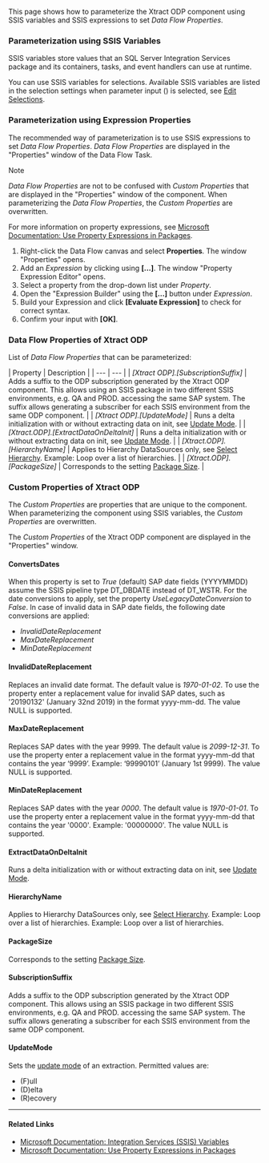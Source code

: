 This page shows how to parameterize the Xtract ODP component using SSIS variables and SSIS expressions to set *Data Flow Properties*.

### Parameterization using SSIS Variables

SSIS variables store values that an SQL Server Integration Services package and its containers, tasks, and event handlers can use at runtime.

You can use SSIS variables for selections. Available SSIS variables are listed in the selection settings when parameter input () is selected, see [Edit Selections](../selections/#edit-selections).

### Parameterization using Expression Properties

The recommended way of parameterization is to use SSIS expressions to set *Data Flow Properties*. *Data Flow Properties* are displayed in the "Properties" window of the Data Flow Task.

Note

*Data Flow Properties* are not to be confused with *Custom Properties* that are displayed in the "Properties" window of the component. When parameterizing the *Data Flow Properties*, the *Custom Properties* are overwritten.

For more information on property expressions, see [Microsoft Documentation: Use Property Expressions in Packages](https://learn.microsoft.com/en-us/sql/integration-services/expressions/use-property-expressions-in-packages).

1. Right-click the Data Flow canvas and select **Properties**. The window "Properties" opens.
1. Add an *Expression* by clicking using **[…]**. The window "Property Expression Editor" opens.
1. Select a property from the drop-down list under *Property*.
1. Open the "Expression Builder" using the **[…]** button under *Expression*.
1. Build your Expression and click **[Evaluate Expression]** to check for correct syntax.
1. Confirm your input with **[OK]**.

### Data Flow Properties of Xtract ODP

List of *Data Flow Properties* that can be parameterized:

| Property | Description | | --- | --- | | *[Xtract ODP].[SubscriptionSuffix]* | Adds a suffix to the ODP subscription generated by the Xtract ODP component. This allows using an SSIS package in two different SSIS environments, e.g. QA and PROD. accessing the same SAP system. The suffix allows generating a subscriber for each SSIS environment from the same ODP component. | | *[Xtract ODP].[UpdateMode]* | Runs a delta initialization with or without extracting data on init, see [Update Mode](../update-mode/#delta-update). | | *[Xtract.ODP].[ExtractDataOnDeltaInit]* | Runs a delta initialization with or without extracting data on init, see [Update Mode](../update-mode/). | | *[Xtract.ODP].[HierarchyName]* | Applies to Hierarchy DataSources only, see [Select Hierarchy](../provider-context/#hierarchies). Example: Loop over a list of hierarchies. | | *[Xtract.ODP].[PackageSize]* | Corresponds to the setting [Package Size](../settings/#package-size). |

### Custom Properties of Xtract ODP

The *Custom Properties* are properties that are unique to the component. When parameterizing the component using SSIS variables, the *Custom Properties* are overwritten.

The *Custom Properties* of the Xtract ODP component are displayed in the "Properties" window.

#### ConvertsDates

When this property is set to *True* (default) SAP date fields (YYYYMMDD) assume the SSIS pipeline type DT_DBDATE instead of DT_WSTR. For the date conversions to apply, set the property *UseLegacyDateConversion* to *False*. In case of invalid data in SAP date fields, the following date conversions are applied:

- *InvalidDateReplacement*
- *MaxDateReplacement*
- *MinDateReplacement*

#### InvalidDateReplacement

Replaces an invalid date format. The default value is *1970-01-02*. To use the property enter a replacement value for invalid SAP dates, such as '20190132' (January 32nd 2019) in the format yyyy-mm-dd. The value NULL is supported.

#### MaxDateReplacement

Replaces SAP dates with the year 9999. The default value is *2099-12-31*. To use the property enter a replacement value in the format yyyy-mm-dd that contains the year ‘9999’. Example: ‘99990101’ (January 1st 9999). The value NULL is supported.

#### MinDateReplacement

Replaces SAP dates with the year *0000*. The default value is *1970-01-01*. To use the property enter a replacement value in the format yyyy-mm-dd that contains the year '0000'. Example: '00000000'. The value NULL is supported.

#### ExtractDataOnDeltaInit

Runs a delta initialization with or without extracting data on init, see [Update Mode](../update-mode/#delta-update).

#### HierarchyName

Applies to Hierarchy DataSources only, see [Select Hierarchy](../provider-context/#hierarchies). Example: Loop over a list of hierarchies. Example: Loop over a list of hierarchies.

#### PackageSize

Corresponds to the setting [Package Size](../settings/#package-size).

#### SubscriptionSuffix

Adds a suffix to the ODP subscription generated by the Xtract ODP component. This allows using an SSIS package in two different SSIS environments, e.g. QA and PROD. accessing the same SAP system. The suffix allows generating a subscriber for each SSIS environment from the same ODP component.

#### UpdateMode

Sets the [update mode](../update-mode/) of an extraction. Permitted values are:

- (F)ull
- (D)elta
- (R)ecovery

______________________________________________________________________

#### Related Links

- [Microsoft Documentation: Integration Services (SSIS) Variables](https://docs.microsoft.com/en-us/sql/integration-services/integration-services-ssis-variables?view=sql-server-ver15)
- [Microsoft Documentation: Use Property Expressions in Packages](https://learn.microsoft.com/en-us/sql/integration-services/expressions/use-property-expressions-in-packages)
